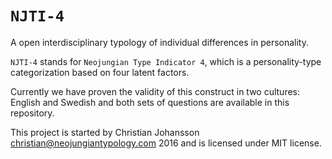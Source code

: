 # `NJTI-4`

A open interdisciplinary typology of individual differences in personality.

`NJTI-4` stands for `Neojungian Type Indicator 4`, which is a personality-type categorization based on four latent factors.

Currently we have proven the validity of this construct in two cultures: English and Swedish and both sets of questions are available in this repository.

This project is started by Christian Johansson <christian@neojungiantypology.com> 2016 and is licensed under MIT license.

